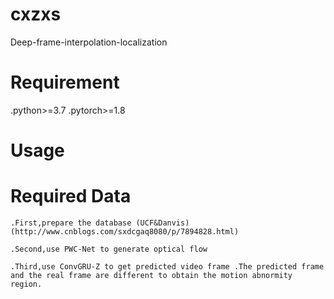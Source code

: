 # cxzxs
Deep-frame-interpolation-localization

# Requirement
.python>=3.7
.pytorch>=1.8

# Usage

# Required Data

    .First,prepare the database (UCF&Danvis) (http://www.cnblogs.com/sxdcgaq8080/p/7894828.html)

    .Second,use PWC-Net to generate optical flow

    .Third,use ConvGRU-Z to get predicted video frame .The predicted frame and the real frame are different to obtain the motion abnormity region.

